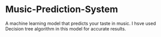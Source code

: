# Music-Prediction-System
A machine learning model that predicts your taste in music.
I hsve used Decision tree algorithm in this model for accurate results.
